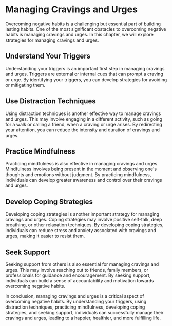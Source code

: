 Managing Cravings and Urges
=================================================================================

Overcoming negative habits is a challenging but essential part of building lasting habits. One of the most significant obstacles to overcoming negative habits is managing cravings and urges. In this chapter, we will explore strategies for managing cravings and urges.

Understand Your Triggers
------------------------

Understanding your triggers is an important first step in managing cravings and urges. Triggers are external or internal cues that can prompt a craving or urge. By identifying your triggers, you can develop strategies for avoiding or mitigating them.

Use Distraction Techniques
--------------------------

Using distraction techniques is another effective way to manage cravings and urges. This may involve engaging in a different activity, such as going for a walk or calling a friend, when a craving or urge arises. By redirecting your attention, you can reduce the intensity and duration of cravings and urges.

Practice Mindfulness
--------------------

Practicing mindfulness is also effective in managing cravings and urges. Mindfulness involves being present in the moment and observing one's thoughts and emotions without judgment. By practicing mindfulness, individuals can develop greater awareness and control over their cravings and urges.

Develop Coping Strategies
-------------------------

Developing coping strategies is another important strategy for managing cravings and urges. Coping strategies may involve positive self-talk, deep breathing, or other relaxation techniques. By developing coping strategies, individuals can reduce stress and anxiety associated with cravings and urges, making it easier to resist them.

Seek Support
------------

Seeking support from others is also essential for managing cravings and urges. This may involve reaching out to friends, family members, or professionals for guidance and encouragement. By seeking support, individuals can build a sense of accountability and motivation towards overcoming negative habits.

In conclusion, managing cravings and urges is a critical aspect of overcoming negative habits. By understanding your triggers, using distraction techniques, practicing mindfulness, developing coping strategies, and seeking support, individuals can successfully manage their cravings and urges, leading to a happier, healthier, and more fulfilling life.
